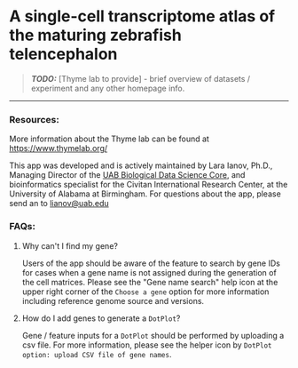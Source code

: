 # A single-cell transcriptome atlas of the maturing zebrafish telencephalon


> **_TODO:_**  [Thyme lab to provide] - brief overview of datasets / experiment and any other homepage info.

----

<!-- TODO: ### Citation [once link is available] -->

### Resources:

More information about the Thyme lab can be found at <https://www.thymelab.org/>

This app was developed and is actively maintained by Lara Ianov, Ph.D., Managing Director of the [UAB Biological Data Science Core](https://www.uab.edu/cores/ircp/bds), and bioinformatics specialist for the Civitan International Research Center, at the University of Alabama at Birmingham. For questions about the app, please send an to lianov@uab.edu

### FAQs:

1. Why can't I find my gene?

	Users of the app should be aware of the feature to search by gene IDs for cases when a gene name is not assigned during the generation of the cell matrices. Please see the "Gene name search" help icon at the upper right corner of the `Choose a gene` option for more information including reference genome source and versions.

2. How do I add genes to generate a `DotPlot`?

	Gene / feature inputs for a `DotPlot` should be performed by uploading a csv file. For more information, please see the helper icon by `DotPlot option: upload CSV file of gene names`.